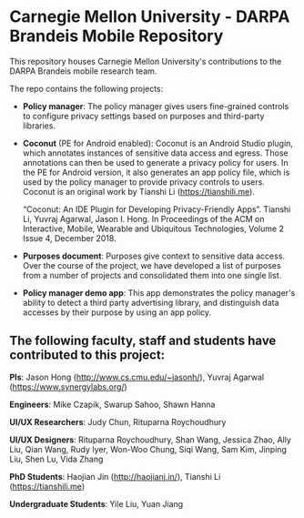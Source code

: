 # Carnegie Mellon University - DARPA Brandeis Mobile Repository

This repository houses Carnegie Mellon University's contributions to the DARPA Brandeis mobile research team.

The repo contains the following projects:
- **Policy manager**: The policy manager gives users fine-grained controls to configure privacy settings based on purposes and third-party libraries.

- **Coconut** (PE for Android enabled): Coconut is an Android Studio plugin, which annotates instances of sensitive data access and egress. Those annotations can then be used to generate a privacy policy for users. In the PE for Android version, it also generates an app policy file, which is used by the policy manager to provide privacy controls to users. Coconut is an original work by Tianshi Li (https://tianshili.me).

    “Coconut: An IDE Plugin for Developing Privacy-Friendly Apps”. Tianshi Li, Yuvraj Agarwal, Jason I. Hong. In Proceedings of the ACM on     Interactive, Mobile, Wearable and Ubiquitous Technologies, Volume 2 Issue 4, December 2018.

- **Purposes document**: Purposes give context to sensitive data access. Over the course of the project, we have developed a list of purposes from a number of projects and consolidated them into one single list.

- **Policy manager demo app**: This app demonstrates the policy manager's ability to detect a third party advertising library, and distinguish data accesses by their purpose by using an app policy.

## The following faculty, staff and students have contributed to this project:

**PIs**: Jason Hong (http://www.cs.cmu.edu/~jasonh/), Yuvraj Agarwal (https://www.synergylabs.org/)

**Engineers**: Mike Czapik, Swarup Sahoo, Shawn Hanna

**UI/UX Researchers**: Judy Chun, Rituparna Roychoudhury

**UI/UX Designers**: Rituparna Roychoudhury, Shan Wang, Jessica Zhao, Ally Liu, Qian Wang, Rudy Iyer, Won-Woo Chung, Siqi Wang, Sam Kim, Jinping Liu, Shen Lu, Vida Zhang

**PhD Students**: Haojian Jin (http://haojianj.in/), Tianshi Li (https://tianshili.me)

**Undergraduate Students**: Yile Liu, Yuan Jiang

